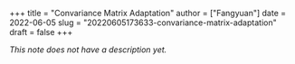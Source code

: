 +++
title = "Convariance Matrix Adaptation"
author = ["Fangyuan"]
date = 2022-06-05
slug = "20220605173633-convariance-matrix-adaptation"
draft = false
+++

_This note does not have a description yet._
